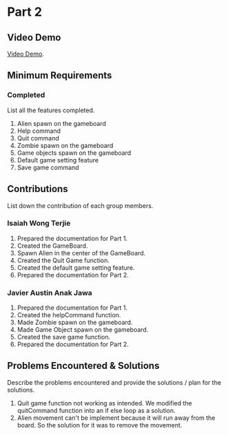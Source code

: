 # Part 2

## Video Demo

[Video Demo](https://youtu.be/n54UazfzaRY).

## Minimum Requirements

### Completed

List all the features completed.

1. Alien spawn on the gameboard
2. Help command
3. Quit command
4. Zombie spawn on the gameboard
5. Game objects spawn on the gameboard
6. Default game setting feature
7. Save game command

## Contributions

List down the contribution of each group members.

### Isaiah Wong Terjie

1. Prepared the documentation for Part 1.
2. Created the GameBoard.
3. Spawn Alien in the center of the GameBoard.
4. Created the Quit Game function.
5. Created the default game setting feature.
6. Prepared the documentation for Part 2.

### Javier Austin Anak Jawa

1. Prepared the documentation for Part 1.
2. Created the helpCommand function.
3. Made Zombie spawn on the gameboard.
4. Made Game Object spawn on the gameboard.
5. Created the save game function.
6. Prepared the documentation for Part 2.

## Problems Encountered & Solutions

Describe the problems encountered and provide the solutions / plan for the solutions.

1. Quit game function not working as intended. We modified the quitCommand function into an if else loop as a solution.
2. Alien movement can't be implement because it will run away from the board. So the solution for it was to remove the movement.
